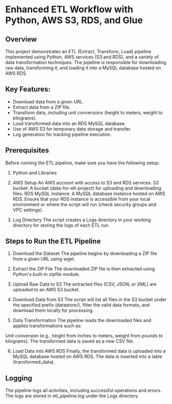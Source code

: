 # Enhanced ETL Workflow with Python, AWS S3, RDS, and Glue

## Overview
This project demonstrates an ETL (Extract, Transform, Load) pipeline implemented using Python, AWS services (S3 and RDS), and a variety of data transformation techniques. The pipeline is responsible for downloading raw data, transforming it, and loading it into a MySQL database hosted on AWS RDS.

## Key Features:
*   Download data from a given URL.
*   Extract data from a ZIP file.
*   Transform data, including unit conversions (height to meters, weight to kilograms).
*   Load transformed data into an RDS MySQL database.
*   Use of AWS S3 for temporary data storage and transfer.
*   Log generation for tracking pipeline execution.

## Prerequisites
Before running the ETL pipeline, make sure you have the following setup:

1. Python and Libraries

2. AWS Setup
An AWS account with access to S3 and RDS services.
S3 bucket: A bucket (data-for-etl-project) for uploading and downloading files.
RDS MySQL instance: A MySQL database instance hosted on AWS RDS. Ensure that your RDS instance is accessible from your local environment or where the script will run (check security groups and VPC settings).

3. Log Directory
The script creates a Logs directory in your working directory for storing the logs of each ETL run.

## Steps to Run the ETL Pipeline
1. Download the Dataset
The pipeline begins by downloading a ZIP file from a given URL using wget.

2. Extract the ZIP File
The downloaded ZIP file is then extracted using Python's built-in zipfile module.

3. Upload Raw Data to S3
The extracted files (CSV, JSON, or XML) are uploaded to an AWS S3 bucket.

4. Download Data from S3
The script will list all files in the S3 bucket under the specified prefix (datastore/), filter the valid data formats, and download them locally for processing.

5. Data Transformation
The pipeline reads the downloaded files and applies transformations such as:

Unit conversion (e.g., height from inches to meters, weight from pounds to kilograms).
The transformed data is saved as a new CSV file.

6. Load Data into AWS RDS
Finally, the transformed data is uploaded into a MySQL database hosted on AWS RDS. The data is inserted into a table (transformed_data).


##  Logging
The pipeline logs all activities, including successful operations and errors. The logs are stored in etl_pipeline.log under the Logs directory.
